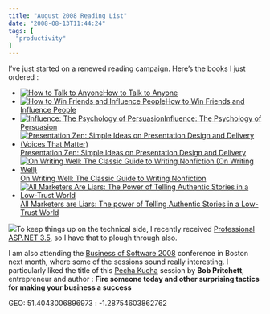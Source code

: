 ```yaml
---
title: "August 2008 Reading List"
date: "2008-08-13T11:44:24"
tags: [
  "productivity"
]
---
```

I’ve just started on a renewed reading campaign. Here’s the books I just ordered :

-   [![How to Talk to Anyone](http://ecx.images-amazon.com/images/I/51SE0RCY4HL._SL500_SS75_.jpg)](http://www.amazon.co.uk/exec/obidos/ASIN/0722538073)[How to Talk to Anyone](http://www.amazon.co.uk/exec/obidos/ASIN/0722538073)
-   [![How to Win Friends and Influence People](51ms93Ln1YL._SL500_SS75_.jpg)](http://www.amazon.co.uk/How-Win-Friends-Influence-People/dp/0091906814/)[How to Win Friends and Influence People](http://www.amazon.co.uk/How-Win-Friends-Influence-People/dp/0091906814/)
-   [![Influence: The Psychology of Persuasion](http://ecx.images-amazon.com/images/I/51WWr4Ux5eL._SL500_SS75_.jpg)](http://www.amazon.co.uk/Influence-Psychology-Persuasion-Robert-Cialdini/dp/006124189X/)[Influence: The Psychology of Persuasion](http://www.amazon.co.uk/Influence-Psychology-Persuasion-Robert-Cialdini/dp/006124189X/)
-   [![Presentation Zen: Simple Ideas on Presentation Design and Delivery (Voices That Matter)](http://ecx.images-amazon.com/images/I/41iLssLPHCL._SL500_SS75_.jpg)](http://www.amazon.co.uk/Presentation-Zen-Simple-Design-Delivery/dp/0321525655/)[Presentation Zen: Simple Ideas on Presentation Design and Delivery](http://www.amazon.co.uk/Presentation-Zen-Simple-Design-Delivery/dp/0321525655/)
-   [![On Writing Well: The Classic Guide to Writing Nonfiction (On Writing Well)](41BYJZ1TRTL._SL500_AA240_.jpg)](http://www.amazon.co.uk/gp/product/images/0060891548/)[On Writing Well: The Classic Guide to Writing Nonfiction](http://www.amazon.co.uk/gp/product/images/0060891548/)
-   [![All Marketers Are Liars: The Power of Telling Authentic Stories in a Low-Trust World](41hKSZURuhL._SL500_AA240_.jpg)](http://www.amazon.co.uk/gp/product/images/1591841003/)[All Marketers are Liars: The power of Telling Authentic Stories in a Low-Trust World](http://www.amazon.co.uk/gp/product/images/1591841003/)

[![](http://ecx.images-amazon.com/images/I/31xBPiFpzjL._SL160_PIsitb-dp-arrow,TopRight,21,-23_SH30_OU02_AA115_.jpg)](http://www.amazon.co.uk/Professional-ASP-NET-3-5-VB-Programmer/dp/0470187573/)To keep things up on the technical side, I recently received [Professional ASP.NET 3.5](http://www.amazon.co.uk/Professional-ASP-NET-3-5-VB-Programmer/dp/0470187573/), so I have that to plough through also.

I am also attending the [Business of Software 2008](http://www.businessofsoftware.org/) conference in Boston next month, where some of the sessions sound really interesting. I particularly liked the title of this [Pecha Kucha](http://www.wired.com/techbiz/media/magazine/15-09/st_pechakucha) session by **Bob Pritchett**, entrepreneur and author : **Fire someone today and other surprising tactics for making your business a success**

GEO: 51.4043006896973 : \-1.28754603862762
